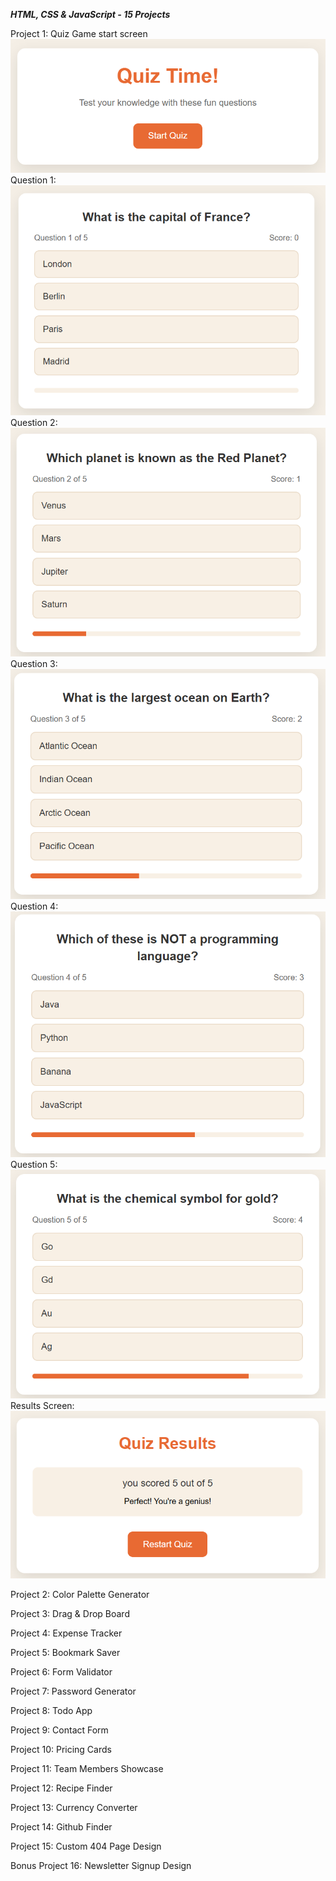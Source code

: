 **_HTML, CSS & JavaScript - 15 Projects_**

Project 1: Quiz Game start screen
<img src="./Quiz-Game/assets/start-screen.png">
Question 1: <img src="./Quiz-Game/assets/question1.png">
Question 2: <img src="./Quiz-Game/assets/question2.png">
Question 3: <img src="./Quiz-Game/assets/question3.png">
Question 4: <img src="./Quiz-Game/assets/question4.png">
Question 5: <img src="./Quiz-Game/assets/question5.png">
Results Screen: <img src="./Quiz-Game/assets/results-screen.png">

Project 2: Color Palette Generator

Project 3: Drag & Drop Board

Project 4: Expense Tracker

Project 5: Bookmark Saver

Project 6: Form Validator

Project 7: Password Generator

Project 8: Todo App

Project 9: Contact Form

Project 10: Pricing Cards

Project 11: Team Members Showcase

Project 12: Recipe Finder

Project 13: Currency Converter

Project 14: Github Finder

Project 15: Custom 404 Page Design

Bonus Project 16: Newsletter Signup Design

